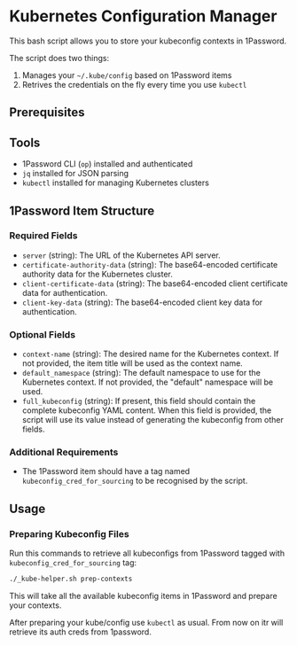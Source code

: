 # Kubernetes Configuration Manager

This bash script allows you to store your kubeconfig contexts in 1Password.

The script does two things: 

1. Manages your `~/.kube/config` based on 1Password items
2. Retrives the credentials on the fly every time you use `kubectl`

## Prerequisites

## Tools
- 1Password CLI (`op`) installed and authenticated
- `jq` installed for JSON parsing
- `kubectl` installed for managing Kubernetes clusters

## 1Password Item Structure

### Required Fields

- `server` (string): The URL of the Kubernetes API server.
- `certificate-authority-data` (string): The base64-encoded certificate authority data for the Kubernetes cluster.
- `client-certificate-data` (string): The base64-encoded client certificate data for authentication.
- `client-key-data` (string): The base64-encoded client key data for authentication.

### Optional Fields

- `context-name` (string): The desired name for the Kubernetes context. If not provided, the item title will be used as the context name.
- `default_namespace` (string): The default namespace to use for the Kubernetes context. If not provided, the "default" namespace will be used.
- `full_kubeconfig` (string): If present, this field should contain the complete kubeconfig YAML content. When this field is provided, the script will use its value instead of generating the kubeconfig from other fields.

### Additional Requirements

- The 1Password item should have a tag named `kubeconfig_cred_for_sourcing` to be recognised by the script.


## Usage

### Preparing Kubeconfig Files

Run this commands to retrieve all kubeconfigs from 1Password tagged with `kubeconfig_cred_for_sourcing` tag:

```bash
./_kube-helper.sh prep-contexts
```
This will take all the available kubeconfig items in 1Password and prepare your contexts.


After preparing your kube/config use `kubectl` as usual. From now on itr will retrieve its auth creds from 1password.
